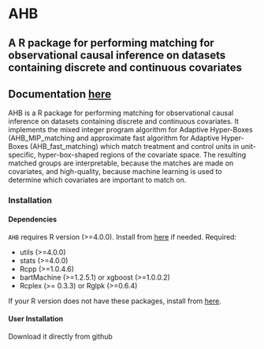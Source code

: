 
<!-- Comment hi.  -->
# AHB
A R package for performing matching for observational causal inference on datasets containing discrete and continuous covariates
--------------------------------------------------

## Documentation [here](https://almost-matching-exactly.github.io/AHB-R-package/)

AHB is a R package for performing matching for observational causal inference on datasets containing discrete and continuous covariates. It implements the mixed integer program algorithm for Adaptive Hyper-Boxes (AHB_MIP_matching and approximate fast algorithm for Adaptive Hyper-Boxes (AHB_fast_matching) which match treatment and control units   in unit-specific, hyper-box-shaped regions of the covariate space.  The resulting matched groups are  interpretable, because the matches are made on covariates, and high-quality, because machine learning is used to determine which covariates are important to match on.

### Installation

#### Dependencies
`AHB` requires R version (>=4.0.0). Install from [here](https://www.r-project.org/) if needed.
Required:
- utils (>=4.0.0)
- stats (>=4.0.0)
- Rcpp (>=1.0.4.6)
- bartMachine (>=1.2.5.1) or xgboost (>=1.0.0.2)
- Rcplex (>= 0.3.3) or Rglpk (>=0.6.4)

If your R version does not have these packages, install from [here](https://cran.r-project.org/web/packages/available_packages_by_name.html).



#### User Installation

Download it directly from github

